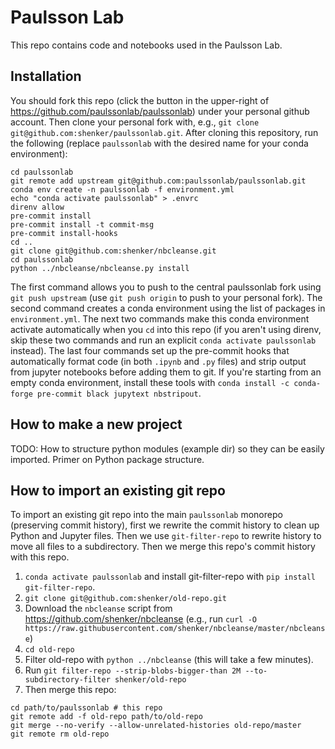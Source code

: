 # Paulsson Lab
This repo contains code and notebooks used in the Paulsson Lab.

## Installation
You should fork this repo (click the button in the upper-right of https://github.com/paulssonlab/paulssonlab) under your personal github account. Then clone your personal fork with, e.g., `git clone git@github.com:shenker/paulssonlab.git`. After cloning this repository, run the following (replace `paulssonlab` with the desired name for your conda environment):
```
cd paulssonlab
git remote add upstream git@github.com:paulssonlab/paulssonlab.git
conda env create -n paulssonlab -f environment.yml
echo "conda activate paulssonlab" > .envrc
direnv allow
pre-commit install
pre-commit install -t commit-msg
pre-commit install-hooks
cd ..
git clone git@github.com:shenker/nbcleanse.git
cd paulssonlab
python ../nbcleanse/nbcleanse.py install
```

The first command allows you to push to the central paulssonlab fork using `git push upstream` (use `git push origin` to push to your personal fork). The second command creates a conda environment using the list of packages in `environment.yml`. The next two commands make this conda environment activate automatically when you `cd` into this repo (if you aren't using direnv, skip these two commands and run an explicit `conda activate paulssonlab` instead). The last four commands set up the pre-commit hooks that automatically format code (in both `.ipynb` and `.py` files) and strip output from jupyter notebooks before adding them to git. If you're starting from an empty conda environment, install these tools with `conda install -c conda-forge pre-commit black jupytext nbstripout`.

## How to make a new project
TODO: How to structure python modules (example dir) so they can be easily imported. Primer on Python package structure.

## How to import an existing git repo
To import an existing git repo into the main `paulssonlab` monorepo (preserving commit history), first we rewrite the commit history to clean up Python and Jupyter files. Then we use `git-filter-repo` to rewrite history to move all files to a subdirectory. Then we merge this repo's commit history with this repo.
1. `conda activate paulssonlab` and install git-filter-repo with `pip install git-filter-repo`.
2. `git clone git@github.com:shenker/old-repo.git`
3. Download the `nbcleanse` script from https://github.com/shenker/nbcleanse (e.g., run `curl -O https://raw.githubusercontent.com/shenker/nbcleanse/master/nbcleanse`)
4. `cd old-repo`
5. Filter old-repo with `python ../nbcleanse` (this will take a few minutes).
6. Run `git filter-repo --strip-blobs-bigger-than 2M --to-subdirectory-filter shenker/old-repo`
5. Then merge this repo:
```
cd path/to/paulssonlab # this repo
git remote add -f old-repo path/to/old-repo
git merge --no-verify --allow-unrelated-histories old-repo/master
git remote rm old-repo
```
